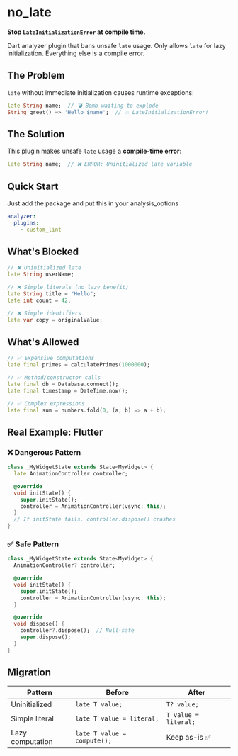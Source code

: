 # no_late

**Stop `LateInitializationError` at compile time.**

Dart analyzer plugin that bans unsafe `late` usage. Only allows `late` for lazy initialization. Everything else is a compile error.

## The Problem

`late` without immediate initialization causes runtime exceptions:

```dart
late String name;  // 💣 Bomb waiting to explode
String greet() => 'Hello $name';  // 💥 LateInitializationError!
```

## The Solution

This plugin makes unsafe `late` usage a **compile-time error**:

```dart
late String name;  // ❌ ERROR: Uninitialized late variable
```

## Quick Start

Just add the package and put this in your analysis_options

```yaml
analyzer:
  plugins:
    - custom_lint
```

## What's Blocked

```dart
// ❌ Uninitialized late
late String userName;

// ❌ Simple literals (no lazy benefit)
late String title = "Hello";
late int count = 42;

// ❌ Simple identifiers
late var copy = originalValue;
```

## What's Allowed

```dart
// ✅ Expensive computations
late final primes = calculatePrimes(1000000);

// ✅ Method/constructor calls
late final db = Database.connect();
late final timestamp = DateTime.now();

// ✅ Complex expressions
late final sum = numbers.fold(0, (a, b) => a + b);
```

## Real Example: Flutter

### ❌ Dangerous Pattern

```dart
class _MyWidgetState extends State<MyWidget> {
  late AnimationController controller;

  @override
  void initState() {
    super.initState();
    controller = AnimationController(vsync: this);
  }
  // If initState fails, controller.dispose() crashes
}
```

### ✅ Safe Pattern

```dart
class _MyWidgetState extends State<MyWidget> {
  AnimationController? controller;

  @override
  void initState() {
    super.initState();
    controller = AnimationController(vsync: this);
  }

  @override
  void dispose() {
    controller?.dispose();  // Null-safe
    super.dispose();
  }
}
```

## Migration

| Pattern | Before | After |
|---------|--------|-------|
| Uninitialized | `late T value;` | `T? value;` |
| Simple literal | `late T value = literal;` | `T value = literal;` |
| Lazy computation | `late T value = compute();` | Keep as-is ✅ |